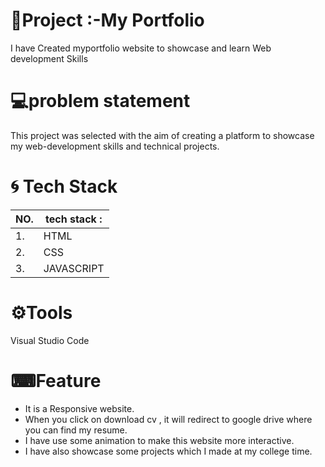 # 
# 📝Project :-My Portfolio

I have Created myportfolio website to showcase and learn Web development Skills


# 💻problem statement 

This project was selected with the aim of creating a platform to showcase my web-development skills and technical projects.


# 🌀 Tech Stack 





| NO.           |  tech stack :                                                         |
| ----------------- | ------------------------------------------------------------------ |
| 1.|HTML  |
| 2. |CSS|
| 3. |JAVASCRIPT |

# ⚙️Tools
Visual Studio Code


# ⌨Feature
 - It is a Responsive website.
 - When you click on  download cv , it will redirect to google drive where you can  find my resume.
 - I have use some animation to make this website more interactive.
 - I have also showcase some projects which I made at my college time.

